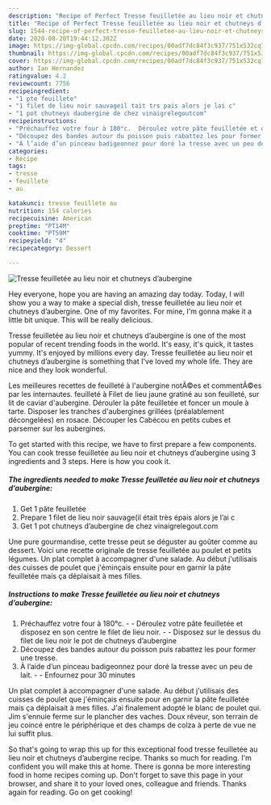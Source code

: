 ```yaml
---
description: "Recipe of Perfect Tresse feuilletée au lieu noir et chutneys d’aubergine"
title: "Recipe of Perfect Tresse feuilletée au lieu noir et chutneys d’aubergine"
slug: 1544-recipe-of-perfect-tresse-feuilletee-au-lieu-noir-et-chutneys-daubergine
date: 2020-08-20T19:44:12.302Z
image: https://img-global.cpcdn.com/recipes/00adf7dc84f3c937/751x532cq70/tresse-feuilletee-au-lieu-noir-et-chutneys-daubergine-photo-principale-de-la-recette.jpg
thumbnail: https://img-global.cpcdn.com/recipes/00adf7dc84f3c937/751x532cq70/tresse-feuilletee-au-lieu-noir-et-chutneys-daubergine-photo-principale-de-la-recette.jpg
cover: https://img-global.cpcdn.com/recipes/00adf7dc84f3c937/751x532cq70/tresse-feuilletee-au-lieu-noir-et-chutneys-daubergine-photo-principale-de-la-recette.jpg
author: Ian Hernandez
ratingvalue: 4.2
reviewcount: 7756
recipeingredient:
- "1 pte feuillete"
- "1 filet de lieu noir sauvageil tait trs pais alors je lai c"
- "1 pot chutneys daubergine de chez vinaigrelegoutcom"
recipeinstructions:
- "Préchauffez votre four à 180°c.  Déroulez votre pâte feuilletée et disposez en son centre le filet de lieu noir.  Disposez sur le dessus du filet de lieu noir le pot de chutneys d’aubergine"
- "Découpez des bandes autour du poisson puis rabattez les pour former une tresse."
- "À l’aide d’un pinceau badigeonnez pour doré la tresse avec un peu de lait.  Enfournez pour 30 minutes"
categories:
- Recipe
tags:
- tresse
- feuillete
- au

katakunci: tresse feuillete au 
nutrition: 154 calories
recipecuisine: American
preptime: "PT14M"
cooktime: "PT59M"
recipeyield: "4"
recipecategory: Dessert

---
```



![Tresse feuilletée au lieu noir et chutneys d’aubergine](https://img-global.cpcdn.com/recipes/00adf7dc84f3c937/751x532cq70/tresse-feuilletee-au-lieu-noir-et-chutneys-daubergine-photo-principale-de-la-recette.jpg)

Hey everyone, hope you are having an amazing day today. Today, I will show you a way to make a special dish, tresse feuilletée au lieu noir et chutneys d’aubergine. One of my favorites. For mine, I'm gonna make it a little bit unique. This will be really delicious.

Tresse feuilletée au lieu noir et chutneys d’aubergine is one of the most popular of recent trending foods in the world. It's easy, it's quick, it tastes yummy. It's enjoyed by millions every day. Tresse feuilletée au lieu noir et chutneys d’aubergine is something that I've loved my whole life. They are nice and they look wonderful.

Les meilleures recettes de feuilleté à l&#39;aubergine notÃ©es et commentÃ©es par les internautes. feuilleté à Filet de lieu jaune gratiné au son feuilleté, sur lit de caviar d&#39;aubergine. Dérouler la pâte feuilletée et foncer un moule à tarte. Disposer les tranches d&#39;aubergines grillées (préalablement décongelées) en rosace. Découper les Cabécou en petits cubes et parsemer sur les aubergines.


To get started with this recipe, we have to first prepare a few components. You can cook tresse feuilletée au lieu noir et chutneys d’aubergine using 3 ingredients and 3 steps. Here is how you cook it.

<!--inarticleads1-->

##### The ingredients needed to make Tresse feuilletée au lieu noir et chutneys d’aubergine:

1. Get 1 pâte feuilletée
1. Prepare 1 filet de lieu noir sauvage(il était très épais alors je l’ai c
1. Get 1 pot chutneys d’aubergine de chez vinaigrelegout.com


Une pure gourmandise, cette tresse peut se déguster au goûter comme au dessert. Voici une recette originale de tresse feuilletée au poulet et petits légumes. Un plat complet à accompagner d&#39;une salade. Au début j&#39;utilisais des cuisses de poulet que j&#39;éminçais ensuite pour en garnir la pâte feuilletée mais ça déplaisait à mes filles. 

<!--inarticleads2-->

##### Instructions to make Tresse feuilletée au lieu noir et chutneys d’aubergine:

1. Préchauffez votre four à 180°c. -  - Déroulez votre pâte feuilletée et disposez en son centre le filet de lieu noir. -  - Disposez sur le dessus du filet de lieu noir le pot de chutneys d’aubergine
1. Découpez des bandes autour du poisson puis rabattez les pour former une tresse.
1. À l’aide d’un pinceau badigeonnez pour doré la tresse avec un peu de lait. -  - Enfournez pour 30 minutes


Un plat complet à accompagner d&#39;une salade. Au début j&#39;utilisais des cuisses de poulet que j&#39;éminçais ensuite pour en garnir la pâte feuilletée mais ça déplaisait à mes filles. J&#39;ai finalement adopté le blanc de poulet qui. Jim s&#39;ennuie ferme sur le plancher des vaches. Doux rêveur, son terrain de jeu coincé entre le périphérique et des champs de colza à perte de vue ne lui suffit plus. 

So that's going to wrap this up for this exceptional food tresse feuilletée au lieu noir et chutneys d’aubergine recipe. Thanks so much for reading. I'm confident you will make this at home. There is gonna be more interesting food in home recipes coming up. Don't forget to save this page in your browser, and share it to your loved ones, colleague and friends. Thanks again for reading. Go on get cooking!
